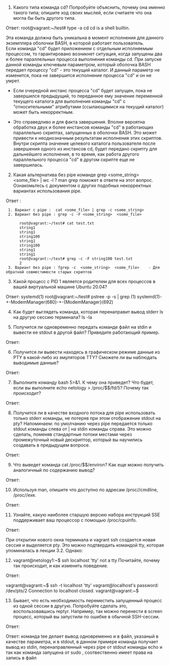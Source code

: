 1) Какого типа команда cd? Попробуйте объяснить, почему она именно такого типа; опишите ход своих мыслей, если считаете что она могла бы быть другого типа.

Ответ:
root@vagrant:~/test# type -a cd
cd is a shell builtin.

Эта команда должна быть уникальна в момент исполнения для данного экземпляра оболочки BASH, 
в которой работает пользователь.  
Если команда "cd" будет приложением с отдельным исполняемым процессом, то гарантировано возникнет ситуация, 
когда запущены два и более параллельных процесса выполнения команды cd. 
При запуске данной команды ключевым параметром, который оболочка BASH передает процессу "cd" - это текущий каталог. 
И данный параметр не изменится, пока не завершится исполнение процесса "cd" и он не умрет.
- Если очередной  инстанс процесса "cd" будет запущен, пока не завершился предыдущий, то переданное ему 
  значение переменной текущего каталога для выполнения команды "cd" 
  с "относительными" атрибутами (ссылающимися на текущий каталог) может быть некорректным.

- Это справедливо и для факта завершения. Вполне вероятна обработка двух и более инстансов команды "cd" 
  в работающих параллельно скриптах, запущенных в оболочки BASH. 
  Это может привести к неоднозначным результатам исполнения этих скриптов. 
  Внутри скрипта значение целевого каталога пользователя после завершения одного из инстансов cd, 
  будет передано скрипту для дальнейшего исполнения, в то время, как работа другого параллельного процесса "cd" 
  в другом скрипте еще не завершилась.



2) Какая альтернатива без pipe команде grep <some_string> <some_file> | wc -l  ? 
   man grep поможет в ответе на этот вопрос. 
   Ознакомьтесь с документом о других подобных некорректных вариантах использования pipe.
    
  Ответ :

     1. Вариант с pipe :  cat <some_file> | grep -c <some_string> 
     2. Вариант без pipe : grep -c -F <some_string>  <some_file>

          root@vagrant:~/test# cat test.txt
          string1
          string1
          string100
          string1
          string100
          string1
          string1
          root@vagrant:~/test# grep -c -F string100 test.txt
          2
     3. Вариант без pipe : fgrep -c  <some_string>  <some_file>    - Для обратной совместимости старых скриптов


3) Какой процесс с PID 1 является родителем для всех процессов в вашей виртуальной машине Ubuntu 20.04?

Ответ:
    systemd(1)
    root@vagrant:~/test# pstree -p -s  | grep \(1\)
    systemd(1)-+-ModemManager(680)-+-{ModemManager}(692)

4) Как будет выглядеть команда, которая перенаправит вывод stderr ls на другую сессию терминала?
  ls -la 






5) Получится ли одновременно передать команде файл на stdin и вывести ее stdout в другой файл? Приведите работающий пример.

Ответ:


6) Получится ли вывести находясь в графическом режиме данные из PTY в какой-либо из эмуляторов TTY? Сможете ли вы наблюдать выводимые данные?

Ответ:


7) Выполните команду bash 5>&1. К чему она приведет? Что будет, если вы выполните echo netology > /proc/$$/fd/5? Почему так происходит?

Ответ:

    
8) Получится ли в качестве входного потока для pipe использовать только stderr команды, не потеряв при этом отображение stdout на pty? Напоминаем: по умолчанию через pipe передается только stdout команды слева от | на stdin команды справа. Это можно сделать, поменяв стандартные потоки местами через промежуточный новый дескриптор, который вы научились создавать в предыдущем вопросе.

Ответ:

9) Что выведет команда cat /proc/$$/environ? Как еще можно получить аналогичный по содержанию вывод?

Ответ:

10) Используя man, опишите что доступно по адресам /proc/<PID>/cmdline, /proc/<PID>/exe.

Ответ:


11) Узнайте, какую наиболее старшую версию набора инструкций SSE поддерживает ваш процессор с помощью /proc/cpuinfo.

Ответ:



При открытии нового окна терминала и vagrant ssh создается новая сессия и выделяется pty. Это можно подтвердить командой tty, которая упоминалась в лекции 3.2. Однако:

12) vagrant@netology1:~$ ssh localhost 'tty'
not a tty
Почитайте, почему так происходит, и как изменить поведение.

Ответ:


vagrant@vagrant:~$ ssh -t localhost 'tty'
vagrant@localhost's password: 
/dev/pts/2
Connection to localhost closed.
vagrant@vagrant:~$ 

13) Бывает, что есть необходимость переместить запущенный процесс из одной сессии в другую. Попробуйте сделать это, воспользовавшись reptyr. Например, так можно перенести в screen процесс, который вы запустили по ошибке в обычной SSH-сессии.

Ответ:



Ответ:
команда tee делает вывод одновременно и в файл, указаный в качестве параметра, и в stdout, 
в данном примере команда получает вывод из stdin, перенаправленный через pipe от stdout команды echo
и так как команда запущена от sudo , соотвественно имеет права на запись в файл